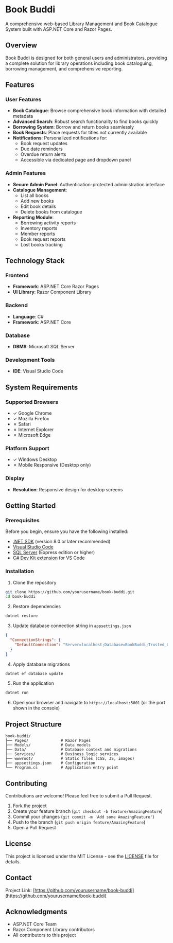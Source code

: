 # Book Buddi

A comprehensive web-based Library Management and Book Catalogue System built with ASP.NET Core and Razor Pages.

## Overview

Book Buddi is designed for both general users and administrators, providing a complete solution for library operations including book cataloguing, borrowing management, and comprehensive reporting.

## Features

### User Features
- **Book Catalogue**: Browse comprehensive book information with detailed metadata
- **Advanced Search**: Robust search functionality to find books quickly
- **Borrowing System**: Borrow and return books seamlessly
- **Book Requests**: Place requests for titles not currently available
- **Notifications**: Personalized notifications for:
  - Book request updates
  - Due date reminders
  - Overdue return alerts
  - Accessible via dedicated page and dropdown panel

### Admin Features
- **Secure Admin Panel**: Authentication-protected administration interface
- **Catalogue Management**:
  - List all books
  - Add new books
  - Edit book details
  - Delete books from catalogue
- **Reporting Module**:
  - Borrowing activity reports
  - Inventory reports
  - Member reports
  - Book request reports
  - Lost books tracking

## Technology Stack

### Frontend
- **Framework**: ASP.NET Core Razor Pages
- **UI Library**: Razor Component Library

### Backend
- **Language**: C#
- **Framework**: ASP.NET Core

### Database
- **DBMS**: Microsoft SQL Server

### Development Tools
- **IDE**: Visual Studio Code

## System Requirements

### Supported Browsers
- ✓ Google Chrome
- ✓ Mozilla Firefox
- ✗ Safari
- ✗ Internet Explorer
- ✗ Microsoft Edge

### Platform Support
- ✓ Windows Desktop
- ✗ Mobile Responsive (Desktop only)

### Display
- **Resolution**: Responsive design for desktop screens

## Getting Started

### Prerequisites

Before you begin, ensure you have the following installed:
- [.NET SDK](https://dotnet.microsoft.com/download) (version 8.0 or later recommended)
- [Visual Studio Code](https://code.visualstudio.com/)
- [SQL Server](https://www.microsoft.com/en-us/sql-server/sql-server-downloads) (Express edition or higher)
- [C# Dev Kit extension](https://marketplace.visualstudio.com/items?itemName=ms-dotnettools.csdevkit) for VS Code

### Installation

1. Clone the repository
```bash
git clone https://github.com/yourusername/book-buddi.git
cd book-buddi
```

2. Restore dependencies
```bash
dotnet restore
```

3. Update database connection string in `appsettings.json`
```json
{
  "ConnectionStrings": {
    "DefaultConnection": "Server=localhost;Database=BookBuddi;Trusted_Connection=True;TrustServerCertificate=True"
  }
}
```

4. Apply database migrations
```bash
dotnet ef database update
```

5. Run the application
```bash
dotnet run
```

6. Open your browser and navigate to `https://localhost:5001` (or the port shown in the console)

## Project Structure

```
book-buddi/
├── Pages/              # Razor Pages
├── Models/             # Data models
├── Data/               # Database context and migrations
├── Services/           # Business logic services
├── wwwroot/            # Static files (CSS, JS, images)
├── appsettings.json    # Configuration
└── Program.cs          # Application entry point
```

## Contributing

Contributions are welcome! Please feel free to submit a Pull Request.

1. Fork the project
2. Create your feature branch (`git checkout -b feature/AmazingFeature`)
3. Commit your changes (`git commit -m 'Add some AmazingFeature'`)
4. Push to the branch (`git push origin feature/AmazingFeature`)
5. Open a Pull Request

## License

This project is licensed under the MIT License - see the [LICENSE](LICENSE) file for details.

## Contact

Project Link: [https://github.com/yourusername/book-buddi](https://github.com/yourusername/book-buddi)

## Acknowledgments

- ASP.NET Core Team
- Razor Component Library contributors
- All contributors to this project
